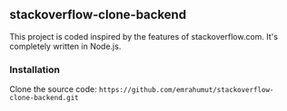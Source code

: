 ## stackoverflow-clone-backend
This project is coded inspired by the features of stackoverflow.com. It's completely written in Node.js.

### Installation
Clone the source code:
`https://github.com/emrahumut/stackoverflow-clone-backend.git`
